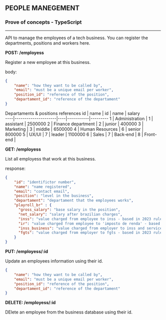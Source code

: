 ## PEOPLE MANEGEMENT
### Prove of concepts  - TypeScript
---
API to manage the employees of a tech business. You can register the departments, positions and workers here.

**POST: /employess**

Register a new employee at this business.

body:
```JSON
{
    "name": "how they want to be called by",
    "email": "must be a unique email per worker",
    "position_id": "reference of the position",
    "departament_id": "reference of the departament"
}
```
Departaments & positions references
 id | name                | id |   name    | salary    
----|---------------------|----|-----------|---------
  1 | Administration      |  1 | assistant | 2500000
  2 | Finance department  |  2 | junior    |  400000
  3 | Marketing           |  3 | middle    | 6500000
  4 | Human Resources     |  6 | senior    |  800000
  5 | UX/UI               |  7 | leader    | 1100000 
  6 | Sales               |
  7 | Back-end            |
  8 | Front-end           |

**GET: /employess**

List all employess that work at this business.

response:
```JSON
{
    "id": "identifictor number",
    "name": "name registered",
    "email": "contact email",
    "position": "level in the business",
    "departament": "departament that the employees works",
    "playroll_br" : {
      "gross_salary": "base salary in the position",
      "net_salary": "salary after brazilian charges",
      "inss": "value charged from employee to inss - based in 2023 rules",
      "ir": "value charged from employee to 'imposto de renda' - based in 2023 rules",
      "inss_business": "value charged from employer to inss and services - based in 2023 rules",
      "fgts": "value charged from employer to fgts - based in 2023 rules",
    }
}
```
**PUT: /employess/:id**

Update an employees information using their id.

```JSON
{
    "name": "how they want to be called by",
    "email": "must be a unique email per worker",
    "position_id": "reference of the position",
    "departament_id": "reference of the departament"
}
```
**DELETE: /employess/:id**

DElete an employee from the business database using their id.